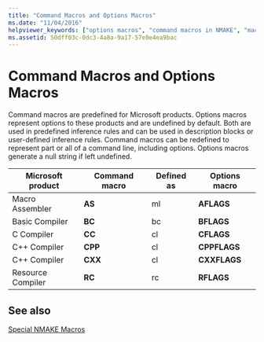 ```yaml
---
title: "Command Macros and Options Macros"
ms.date: "11/04/2016"
helpviewer_keywords: ["options macros", "command macros in NMAKE", "macros, options macros", "macros, command macros"]
ms.assetid: 50dff03c-0dc3-4a8a-9a17-57e0e4ea9bac
---
```

# Command Macros and Options Macros

Command macros are predefined for Microsoft products. Options macros represent options to these products and are undefined by default. Both are used in predefined inference rules and can be used in description blocks or user-defined inference rules. Command macros can be redefined to represent part or all of a command line, including options. Options macros generate a null string if left undefined.

|Microsoft product|Command macro|Defined as|Options macro|
|-----------------------|-------------------|----------------|-------------------|
|Macro Assembler|**AS**|ml|**AFLAGS**|
|Basic Compiler|**BC**|bc|**BFLAGS**|
|C Compiler|**CC**|cl|**CFLAGS**|
|C++ Compiler|**CPP**|cl|**CPPFLAGS**|
|C++ Compiler|**CXX**|cl|**CXXFLAGS**|
|Resource Compiler|**RC**|rc|**RFLAGS**|

## See also

[Special NMAKE Macros](special-nmake-macros.md)
